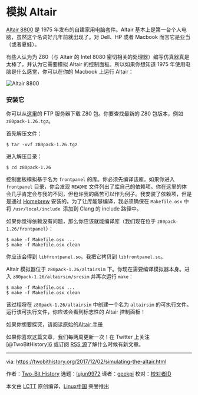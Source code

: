 模拟 Altair
======
[Altair 8800][1] 是 1975 年发布的自建家用电脑套件。Altair 基本上是第一台个人电脑，虽然这个名词好几年前就出现了。对 Dell、HP 或者 Macbook 而言它是亚当（或者夏娃）。

有些人认为为 Z80（与 Altair 的 Intel 8080 密切相关的处理器）编写仿真器真是太棒了，并认为它需要模拟 Altair 的控制面板。所以如果你想知道 1975 年使用电脑是什么感觉，你可以在你的 Macbook 上运行 Altair：

![Altair 8800][2]

### 安装它

你可以从[这里][3]的 FTP 服务器下载 Z80 包。你要查找最新的 Z80 包版本，例如 `z80pack-1.26.tgz`。

首先解压文件：

```
$ tar -xvf z80pack-1.26.tgz
```

进入解压目录：

```
$ cd z80pack-1.26
```

控制面板模拟基于名为 `frontpanel` 的库。你必须先编译该库。如果你进入 `frontpanel` 目录，你会发现 `README` 文件列出了库自己的依赖项。你在这里的体会几乎肯定会与我的不同，但也许我的痛苦可以作为例子。我安装了依赖项，但是是通过 [Homebrew][4] 安装的。为了让库能够编译，我必须确保在 `Makefile.osx` 中将 `/usr/local/include `添加到 Clang 的 include 路径中。

如果你觉得依赖没有问题，那么你应该就能编译库（我们现在位于 `z80pack-1.26/frontpanel`）：

```
$ make -f Makefile.osx ...
$ make -f Makefile.osx clean
```

你应该会得到 `libfrontpanel.so`。我把它拷贝到 `libfrontpanel.so`。

Altair 模拟器位于 `z80pack-1.26/altairsim` 下。你现在需要编译模拟器本身。进入 `z80pack-1.26/altairsim/srcsim` 并再次运行 `make`：

```
$ make -f Makefile.osx ...
$ make -f Makefile.osx clean
```

该过程将在 `z80pack-1.26/altairsim` 中创建一个名为 `altairsim` 的可执行文件。运行该可执行文件，你应该会看到标志性的 Altair 控制面板！

如果你想要探究，请阅读原始的[Altair 手册][5]

如果你喜欢这篇文章，我们每两周更新一次！在 Twitter 上关注 [@TwoBitHistory]​​[6] 或订阅 [RSS 源][7]了解什么时候有新文章。

--------------------------------------------------------------------------------

via: https://twobithistory.org/2017/12/02/simulating-the-altair.html

作者：[Two-Bit History][a]
选题：[lujun9972][b]
译者：[geekpi](https://github.com/geekpi)
校对：[校对者ID](https://github.com/校对者ID)

本文由 [LCTT](https://github.com/LCTT/TranslateProject) 原创编译，[Linux中国](https://linux.cn/) 荣誉推出

[a]: https://twobithistory.org
[b]: https://github.com/lujun9972
[1]: https://en.wikipedia.org/wiki/Altair_8800
[2]: https://www.autometer.de/unix4fun/z80pack/altair.png
[3]: http://www.autometer.de/unix4fun/z80pack/ftp/
[4]: http://brew.sh/
[5]: http://www.classiccmp.org/dunfield/altair/d/88opman.pdf
[6]: https://twitter.com/TwoBitHistory
[7]: https://twobithistory.org/feed.xml
